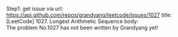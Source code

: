 Step1: get issue via url: https://api.github.com/repos/grandyang/leetcode/issues/1027 
 title:[LeetCode] 1027. Longest Arithmetic Sequence 
 body:  
 The problem No.1027 has not been written by Grandyang yet!